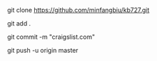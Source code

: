 git clone https://github.com/minfangbiu/kb727.git

git add .

git commit -m "craigslist.com"

git push -u origin master